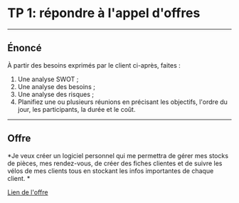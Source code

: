 # TP 1: répondre à l'appel d'offres

---

## Énoncé

À partir des besoins exprimés par le client ci-après, faites : 

1. Une analyse SWOT ;
2. Une analyse des besoins ;
3. Une analyse des risques ;
4. Planifiez une ou plusieurs réunions en précisant les objectifs, l'ordre du jour, les participants, la durée et le coût.

---

## Offre

*Je veux créer un logiciel personnel qui me permettra de gérer mes stocks de pièces, mes rendez-vous, de créer des fiches clientes et de suivre les vélos de mes clients tous en stockant les infos importantes de chaque client. *

[Lien de l'offre](https://www.codeur.com/projects/392247-logiciel-qui-permettra-de-suivre-la-vente-et-reparation-des-velo)